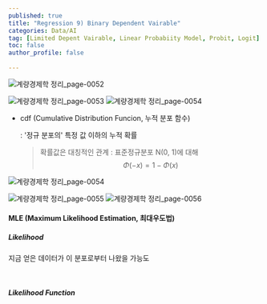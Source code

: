 ```yaml
---
published: true
title: "Regression 9) Binary Dependent Vairable" 
categories: Data/AI
tag: [Limited Depent Vairable, Linear Probabiity Model, Probit, Logit] 
toc: false
author_profile: false 
  
---
```


![계량경제학 정리_page-0052](https://github.com/Vida0822/Algorithm_Study/assets/132312673/25cef730-8b55-4960-acbd-1de9ce95fe6f)

![계량경제학 정리_page-0053](https://github.com/Vida0822/Algorithm_Study/assets/132312673/cee1f960-54c6-41f5-8295-85c2a7fb5929)
![계량경제학 정리_page-0054](https://github.com/Vida0822/Algorithm_Study/assets/132312673/eab9252e-9c79-418f-8e7d-492ceba2ef93)

* cdf (Cumulative Distribution Funcion, 누적 분포 함수)

  : '정규 분포의' 특정 값 이하의 누적 확률

  > 확률값은 대칭적인 관계 : 표준정규분포 N(0, 1)에 대해
  > $$
  > \Phi(-x) = 1 - \Phi(x)
  > $$

![계량경제학 정리_page-0054](https://github-production-user-asset-6210df.s3.amazonaws.com/132312673/506941782-48f801aa-a328-45a5-a280-579e8bae89c8.png?X-Amz-Algorithm=AWS4-HMAC-SHA256&X-Amz-Credential=AKIAVCODYLSA53PQK4ZA%2F20251029%2Fus-east-1%2Fs3%2Faws4_request&X-Amz-Date=20251029T063526Z&X-Amz-Expires=300&X-Amz-Signature=2b65d827bf740e3fa31abd29058ebacec198fbfbe4fbde51d8ac177e6845dae4&X-Amz-SignedHeaders=host)

![계량경제학 정리_page-0055](https://github.com/Vida0822/Algorithm_Study/assets/132312673/28689bbf-e970-43e5-8b35-b2ffc0a166d5)
![계량경제학 정리_page-0056](https://github.com/Vida0822/Algorithm_Study/assets/132312673/24c3b936-fbba-4dc2-bcd2-e0f436400139)

#### MLE (Maximum Likelihood Estimation, 최대우도법) 

##### Likelihood 

지금 얻은 데이터가 이 분포로부터 나왔을 가능도 

<br> 

##### Likelihood Function 









































